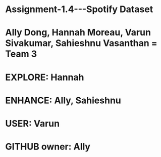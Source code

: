 # Assignment-1.4---Spotify Dataset

# Ally Dong, Hannah Moreau, Varun Sivakumar, Sahieshnu Vasanthan = Team 3
# EXPLORE:  Hannah
# ENHANCE: Ally, Sahieshnu
# USER: Varun
# GITHUB owner: Ally
